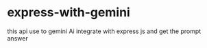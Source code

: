 # express-with-gemini
this api use to gemini Ai integrate with express js and get the prompt answer
